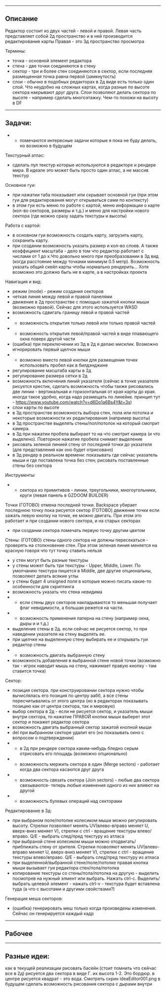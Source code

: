 ﻿-----------------------------------------------------------------------------
Описание
-----------------------------------------------------------------------------
Редактор состоит из двух частей - левой и правой. 
Левая часть представляет собой 2д пространство и в ней производится редактирование карты
Правая - это 3д пространство просмотра

Термины:
- точка - основной элемент редактора
- стена - две точки соединяются в стену
- сектор - три и более стен соединяются в сектор, если последняя размещенная точка равна первой (замкнутость)
- слои - обычно в подобных редакторах в 2д виде есть только один слой. Что неудобно на сложных картах, когда разные по высоте сектора накрывают друг друга. Слои позволяют делать сектора по высоте - например сделать многоэтажку. Чем-то похожи на высоту в DF

-----------------------------------------------------------------------------
Задачи:
-----------------------------------------------------------------------------
* - помечаются интересные задачи которые я пока не буду делать, но возможно в будущем

Текстурный атлас:
- сделать пул текстур которые используются в редакторе и рендере мира. В идеале это может быть просто один атлас, а не массив текстур

Основное гуи:
- при нажатии таба показывает или скрывает основной гуи (при этом гуи для редактирования могут открываться сами по контексту)
- в этом гуи есть меню по работе с картой, меню информации о карте (кол-во секторов, размеры и т.д.) и меню для настройки нового сектора (где можно сразу задать текстуры и высоты)

Работа с картой:
- в основном гуи возможность создать карту, загрузить карту, сохранить карту.
- при создании возможность указать размер и кол-во слоев. А также коэффициент масштаба - дело в том что редактор работает с числами от 1 до х.Что довольно много при преобразовании в 3д вид (когда расстояние между точками минимум 0.5 метр). Возможность указать общий скейл карты чтобы нормально рендерить... Хотя возможно это должно быть не в карте, а в настройках проекта

Навигация и вид:
- режим (mode) - режим создания секторов
- четкая линия между левой и правой панелями
- движение в 2д пространстве с помощью зажатой кнопки мыши (возможно правой). Сейчас для этого используется WASD
- возможность сдвигать границу левой и правой частей
- * возможность открытия только левой или только правой частей
- * возможность открытия левой/правой частей в виде плавающего окна поверх другой части
- (ошибка) при переключении из 3д в 2д я делаю мисклик. Возможно игнорировать первый щелчок мыши
- * возможно вместо левой кнопки для размещения точек использовать пробел как в билдэнджине
- регулирование масштаба карты в 2д
- регулирование размера сетки в 2д
- возможность включения линий указателя (сейчас в точке указателя рисуется крестик, сделать возможность чтобы также рисовались две линии - вертикальная и горизонтальная от края карты до края. иногда такое удобно, когда надо размещать по линейке. принцип тут - https://www.youtube.com/watch?v=d6Do1a6Bs4Y&t=3s)
- слои карты по высоте
- в 3д пространстве возможность выбора стен, пола или потолка и некоторые возможности их редактирования (например высоты)
- в 3д пространстве выделять стены/пол/потолок на который смотрит камера.
- в 3д при нажатии пробела выбирает то на что смотрит камера (и что выделено). Повторное нажатие пробела снимает выделение
- рисовать зеленой линией стену от последней точки до указателя (для представления как оно будет отрисовано)
- в 3д рендер в реальном времени: показывать где сейчас указатель мыши и где поставлена точка без стен; рисовать поставленные стены без сектора 

Инструменты:
- * сектора из примитивов - линии, треугольники, многоугольники, круги (левая панель в GZDOOM BUILDER)


Точки
		(ГОТОВО) отмена последней точки. Backspace убирает последнюю точку пока рисуется сектор
		(ГОТОВО) движение точки если зажать левую кнопку на точке, ее можно двигать. При этом это работает и при создании нового сектора, и на старых секторах
- при создании сектора помечать первую точку другим цветом

Стены:
		(ГОТОВО) стены одного сектора не должны пересекаться - проверять на столкновение стен. При этом зеленая линия меняется на красную говоря что тут точку ставить нельзя
- у стен могут быть разные текстуры
- у стены может быть три текстуры - Upper, Middle, Lower. По умолчанию текстура пишется в Middle, две другие опциональны, позволяют делать всякие углы
- у стены будет 4 unsigned поля в которые можно писать какие-то особенности для скриптинга
- возможность указать что стена невидима
- * если стены двух секторов накладываются то меньшая получает флаг невидимости, а большая режется на части.
- * возможность применения патерна на стену (например окна, дыры и и т.д.)
- выделение стены в 2д. если сейчас не рисуется сектор, то при наведении указателя на стену выделять ее.
- при щелчке на выделенную стену выбирать ее и открывать гуи редактор стены
- * возможность двигать выбранную стену
- возможность добавления в выбранной стене новой точки (возможно так - игрок наводит мышь на стену, нажимает правую кнопку - там ставится точка)

Сектор:
- позиция сектора. при конструировании сектора нужно чтобы вычислялась его позиция по центру аабб, а все стены пересчитывались от этого центра (но в редакторах показывать позицию как от центра сектора, так и мировую)
- выбор сектора в 2д - если не рисуется сектор, и указатель мыши внутри сектора, то нажатие ПРАВОЙ кнопки мыши выберет этот сектор и покажет редактор сектора
- возможность двигать выбранный сектор зажатой кнопной мыши
- del при выбранном секторе удалит его (но показывать окно с вопросом о подтверждении)
- * в 2д при рендере сектора каким-нибудь бледно серым отрисовать его площадь (возможно опционально)
- * возможность мержить сектора в один (Merge sectors) - работает когда два сектора касаются друг друга
- * возможность связать сектора (Join sectors) - любые два сектора связываются-  теперь любые изменения одного из них влияют на другой
- * возможность булевых операций над секторами


Редактирование в 3д:
- при выбраном поле/потолке колесиком мыши можно регулировать высоту. Стрелки позволяют менять UV(влево-вправо меняет U, вверх-вниз меняет V), стрелки с ctrl - вращение текстуры влево/вправо. Q/E - выбрать след/пред текстуру из атласа
- при выбраной стене колесиком мыши можно отодвигать/приближать стену от зрителя. Стрелки позволяют менять UV(влево-вправо меняет U, вверх-вниз меняет V), стрелки с ctrl - вращение текстуры влево/вправо. Q/E - выбрать след/пред текстуру из атласа
- при выделенной/выбранной стене/поле/потолке правая кнопка мыши вызывает гуи редактора стен/пола/потолка
- копирование текстуры со стены/пола/потолка на другую - выделить посмотрев на нужный элмент или выбрать. Нажать ctrl-c. Выделить/выбрать целевой элемент - нажать ctrl-v - текстура будет вставлена туда (а что с высотами и другими свойствами?)

Генерация меша секторов:
- (ошибка) генерировать меш только когда произведены изменения. Сейчас он генерируется каждый кадр


-----------------------------------------------------------------------------
Рабочее
-----------------------------------------------------------------------------


-----------------------------------------------------------------------------
Разные идеи:
-----------------------------------------------------------------------------
как в текущей реализации рисовать басейн (стоит помнить что сейчас все в 2д)
	рисуется два сектора в виде Г. их высота 1-2. Это бордюр. в центре рисуется квадрат - это вода. Смотреть скрин ideaEditor001.png
	в будущем сделать возможность рисования сектора с дырами внутри
